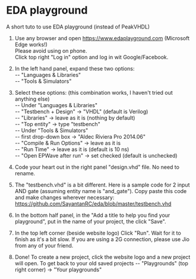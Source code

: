 # EDA playground

A short tuto to use EDA playground (instead of PeakVHDL)

1. Use any browser and open https://www.edaplayground.com (Microsoft Edge works!)  
Please avoid using on phone.  
Click top right "Log in" option and log in wit Google/Facebook.  

2. In the left hand panel, expand these two options:  
-- "Languages & Libraries"  
-- "Tools & Simulators"  

3. Select these options: (this combination works, I haven't tried out anything else)  
-- Under "Languages & Libraries"  
  -- "Testbench + Design" -> "VHDL" (default is Verilog)  
  -- "Libraries" -> leave as it is (nothing by default)  
  -- "Top entity" -> type "testbench"  
-- Under "Tools & Simulators"  
  -- first drop-down box -> "Aldec Riviera Pro 2014.06"  
  -- "Compile & Run Options" -> leave as it is  
  -- "Run Time" -> leave as it is (default is 10 ns)  
  -- "Open EPWave after run" -> set checked (default is unchecked)  

4. Code your heart out in the right panel "design.vhd" file. No need to rename.

5. The "testbench.vhd" is a bit different. Here is a sample code for 2 input AND gate (assuming entity name is "and_gate"). Copy paste this code and make changes wherever necessary:  
https://github.com/SayantanRC/eda/blob/master/testbench.vhd  

6. In the bottom half panel, in the "Add a title to help you find your playground", put in the name of your project, the click "Save".  

7. In the top left corner (beside website logo) Click "Run". Wait for it to finish as it's a bit slow. If you are using a 2G connection, please use Jio from any of your friend.  

8. Done! To create a new project, click the website logo and a new project will open. To get back to your old saved projects
-- "Playgrounds" (top right corner) -> "Your playgrounds"  
